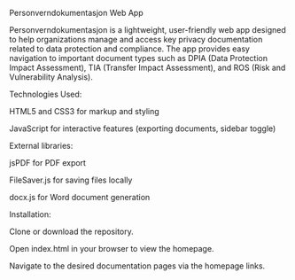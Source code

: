 Personverndokumentasjon Web App

Personverndokumentasjon is a lightweight, user-friendly web app designed to help organizations manage and access key privacy documentation related to data protection and compliance. The app provides easy navigation to important document types such as DPIA (Data Protection Impact Assessment), TIA (Transfer Impact Assessment), and ROS (Risk and Vulnerability Analysis).


Technologies Used:

HTML5 and CSS3 for markup and styling

JavaScript for interactive features (exporting documents, sidebar toggle)

External libraries:

jsPDF for PDF export

FileSaver.js for saving files locally

docx.js for Word document generation



Installation:

Clone or download the repository.

Open index.html in your browser to view the homepage.

Navigate to the desired documentation pages via the homepage links.
